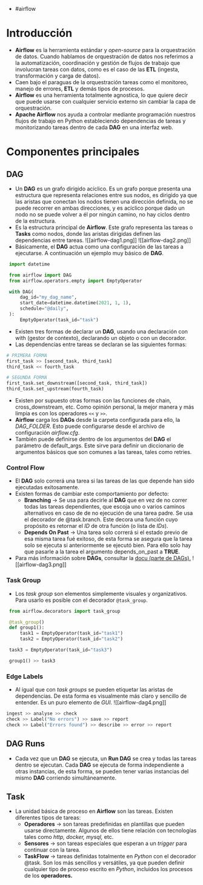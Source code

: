- #airflow 

#  Introducción
- **Airflow** es la herramienta estándar y _open-source_ para la orquestración de datos. Cuando hablamos de orquestración de datos nos referimos a la automatización, coordinación y gestión de flujos de trabajo que involucran tareas con datos, como es el caso de las **ETL** (ingesta, transformación y carga de datos).
- Caen bajo el paraguas de la orquestración tareas como el monitoreo, manejo de errores, **ETL** y demás tipos de procesos.
- **Airflow** es una herramienta totalmente agnostica, lo que quiere decir que puede usarse con cualquier servicio externo sin cambiar la capa de orquestración.
- **Apache Airflow** nos ayuda a controlar mediante programación nuestros flujos de trabajo en Python estableciendo dependencias de tareas y monitorizando tareas dentro de cada **DAG** en una interfaz web.

# Componentes principales
## DAG
- Un **DAG** es un grafo dirigido acíclico. Es un grafo porque presenta una estructura que representa relaciones entre sus nodos, es dirigido ya que las aristas que conectan los nodos tienen una dirección definida, no se puede recorrer en ambas direcciones, y es acíclico porque dado un nodo no se puede volver a él por ningún camino, no hay ciclos dentro de la estructura.
- Es la estructura principal de **Airflow**. Este grafo representa las tareas o **Tasks** como nodos, donde las aristas dirigidas definen las dependencias entre tareas.
![[airflow-dag1.png]]
![[airflow-dag2.png]]
- Básicamente, el **DAG** actua como una configuración de las tareas a ejecutarse. A continuación un ejemplo muy básico de **DAG**.
```python
 import datetime

 from airflow import DAG
 from airflow.operators.empty import EmptyOperator

 with DAG(
     dag_id="my_dag_name",
     start_date=datetime.datetime(2021, 1, 1),
     schedule="@daily",
 ):
     EmptyOperator(task_id="task")
```
- Existen tres formas de declarar un **DAG**, usando una declaración con with (gestor de contexto), declarando un objeto o con un decorador.
- Las dependencias entre tareas se declaran se las siguientes formas:
```python
# PRIMERA FORMA
first_task >> [second_task, third_task]
third_task << fourth_task

# SEGUNDA FORMA
first_task.set_downstream([second_task, third_task])
third_task.set_upstream(fourth_task)
```
- Existen por supuesto otras formas con las funciones de chain, cross_downstream, etc. Como opinión personal, la mejor manera y más limpia es con los operadores `<<` y `>>`.
- **Airflow** carga los **DAGs** desde la carpeta configurada para ello, la _DAG_FOLDER_. Esto puede configurarse desde el archivo de configuración _airflow.cfg_.
- También puede definirse dentro de los argumentos del **DAG** el parámetro de default_args. Este sirve para definir un diccionario de argumentos básicos que son comunes a las tareas, tales como retries.
###  Control Flow
- El **DAG** solo correrá una tarea si las tareas de las que depende han sido ejecutadas exitosamente.
- Existen formas de cambiar este comportamiento por defecto:
    - **Branching** → Se usa para decirle al **DAG** que en vez de no correr todas las tareas dependientes, que escoja uno o varios caminos alternativos en caso de de no ejecución de una tarea padre. Se usa el decorador de @task.branch. Este decora una función cuyo propósito es retornar el _ID_ de otra función (o lista de _IDs_).
    - **Depends On Past** → Una tarea solo correrá si el estado previo de esa misma tarea fué exitoso, de esta forma se asegura que la tarea solo se ejecuta si anteriormente se ejecutó bien. Para ello solo hay que pasarle a la tarea el argumento depends_on_past a **TRUE**.
- Para más información sobre **DAGs**, consultar la [docu (parte de DAGs).](https://airflow.apache.org/docs/apache-airflow/stable/core-concepts/dags.html#dags)
![[airflow-dag3.png]]
### Task Group
- Los _task group_ son elementos simplemente visuales y organizativos. Para usarlo es posible con el decorador `@task_group`.
```python
 from airflow.decorators import task_group

 @task_group()
 def group1():
     task1 = EmptyOperator(task_id="task1")
     task2 = EmptyOperator(task_id="task2")

 task3 = EmptyOperator(task_id="task3")

 group1() >> task3
```
### Edge Labels
- Al igual que con _task groups_ se pueden etiquetar las aristas de dependencias. De esta forma es visualmente más claro y sencillo de entender. Es un puro elemento de _GUI_.
![[airflow-dag4.png]]
```python
ingest >> analyse >> check
check >> Label("No errors") >> save >> report
check >> Label("Errors found") >> describe >> error >> report
```
## DAG Runs
- Cada vez que un **DAG** se ejecuta, un **Run DAG** se crea y todas las tareas dentro se ejecutan. Cada **DAG** se ejecuta de forma independiente a otras instancias, de esta forma, se pueden tener varias instancias del mismo **DAG** corriendo simultáneamente.
## Task
- La unidad básica de proceso en **Airflow** son las tareas. Existen diferentes tipos de tareas:
    - **Operadores** → son tareas predefinidas en plantillas que pueden usarse directamente. Algunos de ellos tiene relación con tecnologías tales como _http, docker, mysql,_ etc.
    - **Sensores** → son tareas especiales que esperan a un _trigger_ para continuar con la tarea.
    - **TaskFlow** → tareas definidas totalmente en _Python_ con el decorador @task. Son los más sencillos y versátiles, ya que pueden definir cualquier tipo de proceso escrito en _Python_, incluidos los procesos de los **operadores.**